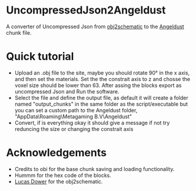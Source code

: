 # UncompressedJson2Angeldust
A converter of Uncompressed Json from [obj2schematic](https://objtoschematic.com/) to the [Angeldust](angeldu.st) chunk file.
# Quick tutorial
- Upload an .obj file to the site, maybe you should rotate 90° in the x axis,  and then set the materials. Set the the constrait axis to z and chosse the voxel size should be lower than 63.
After assing the blocks export as uncompressed Json and Run the software.
- Select the file and define the output file, as default it will create a folder named "output_chunks" in the same folder as the script/executable but you can set a custom path to the Angeldust folder, "AppData\Roaming\Metagaming B.V\Angeldust"
- Convert, if is everything okay it should give a message if not try reduncing the size or changing the constrait axis


# Acknowledgements
- Credits to obi for the base chunk saving and loading functionality.
- Hummm for the hex code of the blocks.
- [Lucas Dower](https://github.com/LucasDower) for the obj2schematic.
